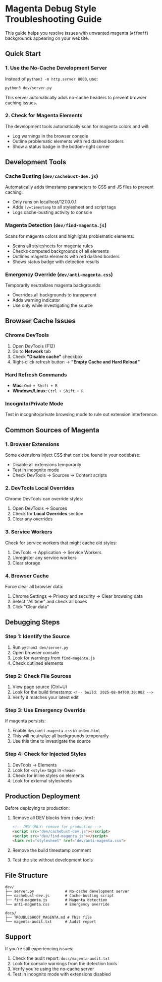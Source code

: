 # Magenta Debug Style Troubleshooting Guide

This guide helps you resolve issues with unwanted magenta (`#ff00ff`) backgrounds appearing on your website.

## Quick Start

### 1. Use the No-Cache Development Server

Instead of `python3 -m http.server 8000`, use:

```bash
python3 dev/server.py
```

This server automatically adds no-cache headers to prevent browser caching issues.

### 2. Check for Magenta Elements

The development tools automatically scan for magenta colors and will:
- Log warnings in the browser console
- Outline problematic elements with red dashed borders
- Show a status badge in the bottom-right corner

## Development Tools

### Cache Busting (`dev/cachebust-dev.js`)

Automatically adds timestamp parameters to CSS and JS files to prevent caching:
- Only runs on localhost/127.0.0.1
- Adds `?v=timestamp` to all stylesheet and script tags
- Logs cache-busting activity to console

### Magenta Detection (`dev/find-magenta.js`)

Scans for magenta colors and highlights problematic elements:
- Scans all stylesheets for magenta rules
- Checks computed backgrounds of all elements
- Outlines magenta elements with red dashed borders
- Shows status badge with detection results

### Emergency Override (`dev/anti-magenta.css`)

Temporarily neutralizes magenta backgrounds:
- Overrides all backgrounds to transparent
- Adds warning indicator
- Use only while investigating the source

## Browser Cache Issues

### Chrome DevTools

1. Open DevTools (F12)
2. Go to **Network** tab
3. Check **"Disable cache"** checkbox
4. Right-click refresh button → **"Empty Cache and Hard Reload"**

### Hard Refresh Commands

- **Mac**: `Cmd + Shift + R`
- **Windows/Linux**: `Ctrl + Shift + R`

### Incognito/Private Mode

Test in incognito/private browsing mode to rule out extension interference.

## Common Sources of Magenta

### 1. Browser Extensions

Some extensions inject CSS that can't be found in your codebase:
- Disable all extensions temporarily
- Test in incognito mode
- Check DevTools → Sources → Content scripts

### 2. DevTools Local Overrides

Chrome DevTools can override styles:
1. Open DevTools → Sources
2. Check for **Local Overrides** section
3. Clear any overrides

### 3. Service Workers

Check for service workers that might cache old styles:
1. DevTools → Application → Service Workers
2. Unregister any service workers
3. Clear storage

### 4. Browser Cache

Force clear all browser data:
1. Chrome Settings → Privacy and security → Clear browsing data
2. Select "All time" and check all boxes
3. Click "Clear data"

## Debugging Steps

### Step 1: Identify the Source

1. Run `python3 dev/server.py`
2. Open browser console
3. Look for warnings from `find-magenta.js`
4. Check outlined elements

### Step 2: Check File Sources

1. View page source (Ctrl+U)
2. Look for the build timestamp: `<!-- build: 2025-08-04T00:30:00Z -->`
3. Verify it matches your latest edit

### Step 3: Use Emergency Override

If magenta persists:
1. Enable `dev/anti-magenta.css` in `index.html`
2. This will neutralize all backgrounds temporarily
3. Use this time to investigate the source

### Step 4: Check for Injected Styles

1. DevTools → Elements
2. Look for `<style>` tags in `<head>`
3. Check for inline styles on elements
4. Look for external stylesheets

## Production Deployment

Before deploying to production:

1. Remove all DEV blocks from `index.html`:
   ```html
   <!-- DEV ONLY: remove for production -->
   <script src="dev/cachebust-dev.js"></script>
   <script src="dev/find-magenta.js"></script>
   <link rel="stylesheet" href="dev/anti-magenta.css">
   ```

2. Remove the build timestamp comment

3. Test the site without development tools

## File Structure

```
dev/
├── server.py              # No-cache development server
├── cachebust-dev.js       # Cache-busting script
├── find-magenta.js        # Magenta detection
└── anti-magenta.css       # Emergency override

docs/
├── TROUBLESHOOT_MAGENTA.md # This file
└── magenta-audit.txt      # Audit report
```

## Support

If you're still experiencing issues:

1. Check the audit report: `docs/magenta-audit.txt`
2. Look for console warnings from the detection tools
3. Verify you're using the no-cache server
4. Test in incognito mode with extensions disabled 